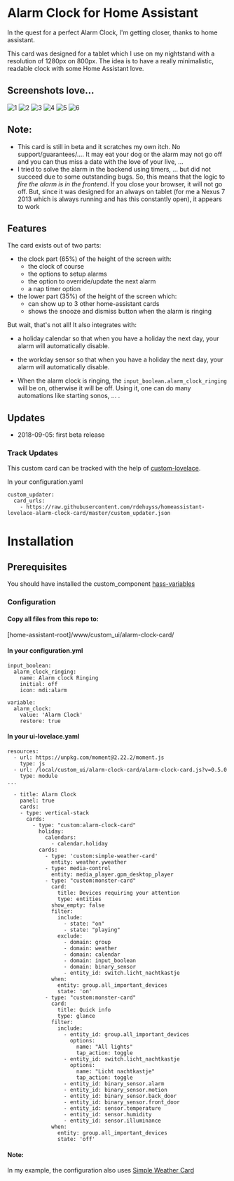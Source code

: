 # Alarm Clock for Home Assistant

In the quest for a perfect Alarm Clock, I'm getting closer, thanks to home assistant.

This card was designed for a tablet which I use on my nightstand with a resolution of 1280px on 800px. 
The idea is to have a really minimalistic, readable clock with some Home Assistant love. 

## Screenshots love...
![](https://i.imgur.com/sP5DNxC.png "1")
![](https://i.imgur.com/6Mbs0H6.png "2")
![](https://i.imgur.com/6Mbs0H6.png "3")
![](https://i.imgur.com/sMX4Ru9.png "4")
![](https://i.imgur.com/E3QcX0F.png "5")
![](https://i.imgur.com/ErtOXPq.png "6")

## Note:
- This card is still in beta and it scratches my own itch. No support/guarantees/.... It may eat your dog or the alarm may not go off and you can thus miss a date with the love of your live, ...
- I tried to solve the alarm in the backend using timers, ... but did not succeed due to some outstanding bugs. So, this means that the logic to *fire the alarm is in the frontend*. If you close your browser, it will not go off. But, since it was designed for an always on tablet (for me a Nexus 7 2013 which is always running and has this constantly open), it appears to work


## Features
The card exists out of two parts:
* the clock part (65%) of the height of the screen with:
  * the clock of course
  * the options to setup alarms
  * the option to override/update the next alarm
  * a nap timer option
* the lower part (35%) of the height of the screen which:
  * can show up to 3 other home-assistant cards
  * shows the snooze and dismiss button when the alarm is ringing
  
But wait, that's not all! It also integrates with:
* a holiday calendar so that when you have a holiday the next day, your alarm will automatically disable.
* the workday sensor so that when you have a holiday the next day, your alarm will automatically disable.

* When the alarm clock is ringing, the `input_boolean.alarm_clock_ringing` will be on, otherwise it will be off. Using it, one can do many automations like starting sonos, ... .

## Updates
* 2018-09-05: first beta release

### Track Updates
This custom card can be tracked with the help of [custom-lovelace](https://github.com/ciotlosm/custom-lovelace).

In your configuration.yaml

```
custom_updater:
  card_urls:
    - https://raw.githubusercontent.com/rdehuyss/homeassistant-lovelace-alarm-clock-card/master/custom_updater.json
```
# Installation
## Prerequisites
You should have installed the custom_component [hass-variables](https://github.com/rogro82/hass-variables)

### Configuration
#### Copy all files from this repo to:
[home-assistant-root]/www/custom_ui/alarm-clock-card/

#### In your configuration.yml
```
input_boolean:
  alarm_clock_ringing:
    name: Alarm clock Ringing
    initial: off
    icon: mdi:alarm

variable:
  alarm_clock:
    value: 'Alarm Clock'
    restore: true
```

#### In your ui-lovelace.yaml

```
resources:
  - url: https://unpkg.com/moment@2.22.2/moment.js
    type: js
  - url: /local/custom_ui/alarm-clock-card/alarm-clock-card.js?v=0.5.0
    type: module
...

  - title: Alarm Clock
    panel: true
    cards:
    - type: vertical-stack
      cards:
        - type: "custom:alarm-clock-card"
          holiday:
            calendars:
              - calendar.holiday
          cards:
            - type: 'custom:simple-weather-card'
              entity: weather.yweather
            - type: media-control
              entity: media_player.gpm_desktop_player
            - type: "custom:monster-card"
              card:
                title: Devices requiring your attention
                type: entities
              show_empty: false
              filter:
                include:
                  - state: "on"
                  - state: "playing"
                exclude:
                  - domain: group
                  - domain: weather
                  - domain: calendar
                  - domain: input_boolean
                  - domain: binary_sensor
                  - entity_id: switch.licht_nachtkastje
              when:
                entity: group.all_important_devices
                state: 'on'
            - type: "custom:monster-card"
              card:
                title: Quick info
                type: glance
              filter:
                include:
                  - entity_id: group.all_important_devices
                    options:
                      name: "All lights"
                      tap_action: toggle
                  - entity_id: switch.licht_nachtkastje
                    options:
                      name: "Licht nachtkastje"
                      tap_action: toggle
                  - entity_id: binary_sensor.alarm
                  - entity_id: binary_sensor.motion
                  - entity_id: binary_sensor.back_door
                  - entity_id: binary_sensor.front_door
                  - entity_id: sensor.temperature
                  - entity_id: sensor.humidity
                  - entity_id: sensor.illuminance
              when:
                entity: group.all_important_devices
                state: 'off'

```

#### Note:
In my example, the configuration also uses [Simple Weather Card](https://github.com/rdehuyss/homeassistant-lovelace-simple-weather-card)


